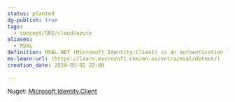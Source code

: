 ```yaml
---
status: planted
dg-publish: true
tags:
  - concept/SRE/cloud/azure
aliases:
  - MSAL
definition: MSAL.NET (Microsoft.Identity.Client) is an authentication library that enables you to acquire tokens from Microsoft Entra ID, to access protected web APIs (Microsoft APIs or applications registered with Microsoft Entra ID).
ms-learn-url: (https://learn.microsoft.com/en-us/entra/msal/dotnet/)
creation_date: 2024-05-02 22:00

---
```


Nuget: [Microsoft.Identity.Client](https://www.nuget.org/packages/Microsoft.Identity.Client)
